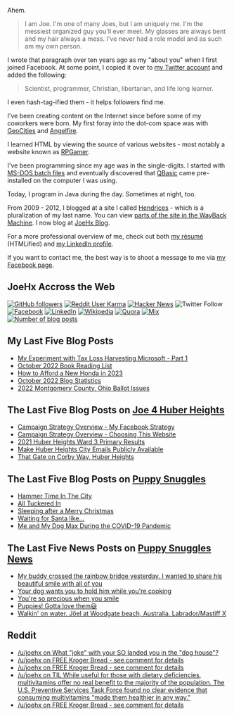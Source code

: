 Ahem.

> I am Joe. I'm one of many Joes, but I am uniquely me. I'm the messiest organized guy you'll ever meet. My glasses are always bent and my hair always a mess. I've never had a role model and as such am my own person.

I wrote that paragraph over ten years ago as my "about you" when I first joined Facebook. At some point, I copied it over to [my Twitter account](https://twitter.com/JoeHxBlog) and added the following:

> Scientist, programmer, Christian, libertarian, and life long learner.

I even hash-tag-ified them - it helps followers find me.

I've been creating content on the Internet since before some of my coworkers were born. My first foray into the dot-com space was with [GeoCities](https://en.wikipedia.org/wiki/Yahoo!_GeoCities) and [Angelfire](https://en.wikipedia.org/wiki/Angelfire).

I learned HTML by viewing the source of various websites - most notably a website known as [RPGamer](https://rpgamer.com/).

I've been programming since my age was in the single-digits. I started with [MS-DOS batch files](https://en.wikipedia.org/wiki/Batch_file) and eventually discovered that [QBasic](https://en.wikipedia.org/wiki/QBasic) came pre-installed on the computer I was using.

Today, I program in Java during the day. Sometimes at night, too.

From 2009 - 2012, I blogged at a site I called [Hendrices](https://www.facebook.com/Hendricescom/) - which is a pluralization of my last name. You can view [parts of the site in the WayBack Machine](https://web.archive.org/web/20090731115109/http://www.hendrices.com/). I now blog at [JoeHx Blog](https://www.joehxblog.com/).

For a more professional overview of me, check out both [my r&eacute;sum&eacute;](https://www.joehxblog.com/resume/) (HTMLified) and [my LinkedIn profile](https://www.linkedin.com/in/joehx/).

If you want to contact me, the best way is to shoot a message to me via [my Facebook page](https://www.facebook.com/JoeHxBlog/).

## JoeHx Accross the Web

[![GitHub followers](https://img.shields.io/github/followers/hendrixjoseph?label=GitHub&style=for-the-badge&logo=github)](https://github.com/hendrixjoseph)
[![Reddit User Karma](https://img.shields.io/reddit/user-karma/combined/joehx?label=Reddit&style=for-the-badge&logo=reddit)](https://www.reddit.com/user/joehx/)
[![Hacker News](https://img.shields.io/badge/dynamic/json?label=hacker+news&query=%24.karma&url=https%3A%2F%2Fhacker-news.firebaseio.com%2Fv0%2Fuser%2Fjoehx2.json&color=ff6600&style=for-the-badge&logo=y-combinator)](https://news.ycombinator.com/user?id=joehx2)
![Twitter Follow](https://img.shields.io/twitter/follow/JoeHxBlog?label=Twitter&style=for-the-badge&logo=twitter&color=1da1f2)
[![Facebook](https://img.shields.io/static/v1?label=FACEBOOK&message=137%20LIKES&color=3b5998&style=for-the-badge&logo=facebook)](https://www.facebook.com/JoeHxBlog)
[![LinkedIn](https://img.shields.io/static/v1?label=linkedin&message=193%20connections&color=2867b2&style=for-the-badge&logo=linkedin)](https://www.linkedin.com/in/joehx)
[![Wikipedia](https://img.shields.io/badge/dynamic/xml?label=wikipedia&query=%2F%2F%2A%5B%40id%3D%22general-stats%22%5D%2Fdiv%2Fdiv%2Fdiv%5B1%5D%2Ftable%2Ftbody%2Ftr%5B11%5D%2Ftd%5B2%5D%2Fstrong&suffix=%20edits&url=https%3A%2F%2Fxtools.wmflabs.org%2Fec%2Fen.wikipedia.org%2FHendrixjoseph&style=for-the-badge&logo=wikipedia&color=9f9f9f)](https://en.wikipedia.org/wiki/User:Hendrixjoseph)
[![Quora](https://img.shields.io/static/v1?label=quora&message=110%20followers&color=b92b27&style=for-the-badge&logo=quora&logoColor=b92b27)](https://www.quora.com/profile/Joseph-Hendrix)
[![Mix](https://img.shields.io/static/v1?label=mix&message=14k%20followers&color=ff8126&style=for-the-badge&logo=mix&logoColor=ff8126)](https://mix.com/joehx)
[![Number of blog posts](https://img.shields.io/endpoint?style=for-the-badge&url=https%3A%2F%2Fwww.joehxblog.com%2Fdata%2Fnumposts.json)](https://www.joehxblog.com/)

## My Last Five Blog Posts

<!-- JOEHXBLOG:START -->
- [My Experiment with Tax Loss Harvesting Microsoft - Part 1](https://www.joehxblog.com/my-experiment-with-tax-loss-harvesting-microsoft-part-1/)
- [October 2022 Book Reading List](https://www.joehxblog.com/october-2022-book-reading-list/)
- [How to Afford a New Honda in 2023](https://www.joehxblog.com/how-to-afford-a-new-honda-in-2023/)
- [October 2022 Blog Statistics](https://www.joehxblog.com/october-2022-blog-statistics/)
- [2022 Montgomery County, Ohio Ballot Issues](https://www.joehxblog.com/2022-montgomery-county-ohio-ballot-issues/)
<!-- JOEHXBLOG:END -->

## The Last Five Blog Posts on [Joe 4 Huber Heights](https://www.joe4huberheights.com/)

<!-- JOE4HUBERHEIGHTS:START -->
- [Campaign Strategy Overview - My Facebook Strategy](https://www.joe4huberheights.com/my-facebook-strategy/)
- [Campaign Strategy Overview - Choosing This Website](https://www.joe4huberheights.com/choosing-this-website/)
- [2021 Huber Heights Ward 3 Primary Results](https://www.joe4huberheights.com/2021-huber-heights-primary-results/)
- [Make Huber Heights City Emails Publicly Available](https://www.joe4huberheights.com/make-huber-heights-city-emails-publicly-available/)
- [That Gate on Corby Way, Huber Heights](https://www.joe4huberheights.com/that-gate-on-corby-way/)
<!-- JOE4HUBERHEIGHTS:END -->

## The Last Five Blog Posts on [Puppy Snuggles](https://www.puppy-snuggles.com/)

<!-- PUPPY-SNUGGLES:START -->
- [Hammer Time In The City](https://www.puppy-snuggles.com/blog/hammer-time-in-the-city/)
- [All Tuckered In](https://www.puppy-snuggles.com/blog/all-tuckered-in/)
- [Sleeping after a Merry Christmas](https://www.puppy-snuggles.com/blog/sleeping-after-a-merry-christmas/)
- [Waiting for Santa like...](https://www.puppy-snuggles.com/blog/waiting-for-santa-like/)
- [Me and My Dog Max During the COVID-19 Pandemic](https://www.puppy-snuggles.com/blog/me-and-my-dog-max-during-the-covid-19-pandemic/)
<!-- PUPPY-SNUGGLES:END -->

## The Last Five News Posts on [Puppy Snuggles News](https://news.puppy-snuggles.com/)

<!-- PUPPY-SNUGGLES-NEWS:START -->
- [My buddy crossed the rainbow bridge yesterday. I wanted to share his beautiful smile with all of you](https://news.puppy-snuggles.com/15434992/my-buddy-crossed-the-rainbow-bridge-yesterday-i-wanted-to-share-his-beautiful-smile-with-all-of-you)
- [Your dog wants you to hold him while you&#39;re cooking](https://news.puppy-snuggles.com/17800756/your-dog-wants-you-to-hold-him-while-youre-cooking)
- [You&#39;re so precious when you smile](https://news.puppy-snuggles.com/7681069/youre-so-precious-when-you-smile)
- [Puppies! Gotta love them😃](https://news.puppy-snuggles.com/22522780/puppies-gotta-love-them)
- [Walkin&#39; on water. Jöel at Woodgate beach, Australia. Labrador/Mastiff X](https://news.puppy-snuggles.com/11827607/walkin-on-water-joel-at-woodgate-beach-australia-labradormastiff-x)
<!-- PUPPY-SNUGGLES-NEWS:END -->

## Reddit

<!-- REDDIT:START -->
- [/u/joehx on What &quot;joke&quot; with your SO landed you in the &quot;dog house&quot;?](https://www.reddit.com/r/AskMen/comments/yp1hys/what_joke_with_your_so_landed_you_in_the_dog_house/ivhn52y/)
- [/u/joehx on FREE Kroger Bread - see comment for details](https://www.reddit.com/r/freebies/comments/ygo64v/free_kroger_bread_see_comment_for_details/iu9sa2u/)
- [/u/joehx on FREE Kroger Bread - see comment for details](https://www.reddit.com/r/freebies/comments/ygo64v/free_kroger_bread_see_comment_for_details/iu9s4sg/)
- [/u/joehx on TIL While useful for those with dietary deficiencies, multivitamins offer no real benefit to the majority of the population. The U.S. Preventive Services Task Force found no clear evidence that consuming multivitamins &quot;made them healthier in any way.&quot;](https://www.reddit.com/r/todayilearned/comments/yghx80/til_while_useful_for_those_with_dietary/iu9ke29/)
- [/u/joehx on FREE Kroger Bread - see comment for details](https://www.reddit.com/r/freebies/comments/ygo64v/free_kroger_bread_see_comment_for_details/iu9idcx/)
<!-- REDDIT:END -->
